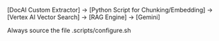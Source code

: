 \[DocAI Custom Extractor\] -> \[Python Script for Chunking/Embedding\] -> \[Vertex AI Vector Search\] -> \[RAG Engine\] -> \[Gemini\]

Always source the file .scripts/configure.sh    
